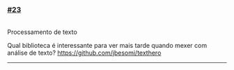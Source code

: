 ### [\#23](https://github.com/guilhermeprokisch/ideias/issues/23) 
###### 

Processamento de texto


Qual biblioteca é interessante para ver mais tarde quando mexer com análise de texto?
https://github.com/jbesomi/texthero

-------------------------------------------------------------------------------

